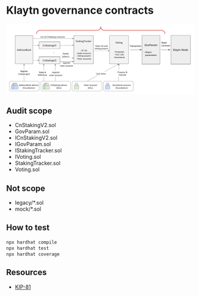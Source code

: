 # Klaytn governance contracts

![scope.png](./scope.png)

## Audit scope

- CnStakingV2.sol
- GovParam.sol
- ICnStakingV2.sol
- IGovParam.sol
- IStakingTracker.sol
- IVoting.sol
- StakingTracker.sol
- Voting.sol

## Not scope

- legacy/\*.sol
- mock/\*.sol

## How to test

```
npx hardhat compile
npx hardhat test
npx hardhat coverage
```

## Resources

- [KIP-81](https://github.com/yeri-lee/kips/blob/master/KIPs/kip-81.md)

